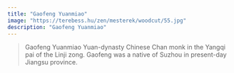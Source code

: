 ```yaml
---
title: "Gaofeng Yuanmiao"
image: "https://terebess.hu/zen/mesterek/woodcut/55.jpg"
description: "Gaofeng Yuanmiao"
---
```


> Gaofeng Yuanmiao
> Yuan-dynasty Chinese Chan monk in the Yangqi pai of the Linji zong. 
> Gaofeng was a native of Suzhou in present-day Jiangsu province. 
